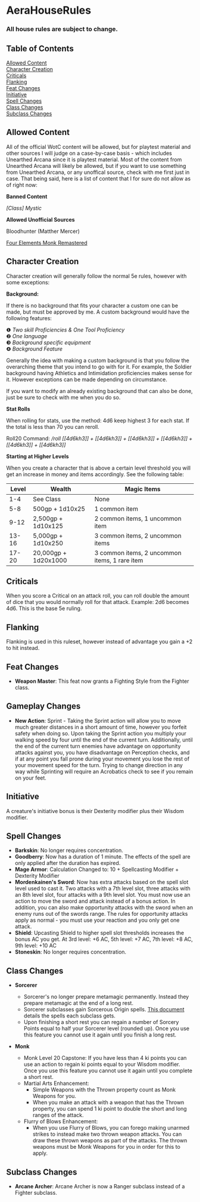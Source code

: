 # AeraHouseRules

### All house rules are subject to change.

## Table of Contents
[Allowed Content](https://github.com/KitGM/AeraHouseRules#allowed-content)  
[Character Creation](https://github.com/KitGM/AeraHouseRules#character-creation)  
[Criticals](https://github.com/KitGM/AeraHouseRules#criticals)  
[Flanking](https://github.com/KitGM/AeraHouseRules#flanking)  
[Feat Changes](https://github.com/KitGM/AeraHouseRules#feat-changes)  
[Initiative](https://github.com/KitGM/AeraHouseRules#initiative)  
[Spell Changes](https://github.com/KitGM/AeraHouseRules#spell-changes)  
[Class Changes](https://github.com/KitGM/AeraHouseRules#class-changes)  
[Subclass Changes](https://github.com/KitGM/AeraHouseRules#subclass-changes)  

## Allowed Content

All of the official WotC content will be allowed, but for playtest material and other sources I will judge on a case-by-case basis - which includes Unearthed Arcana since it is playtest material. Most of the content from Unearthed Arcana will likely be allowed, but if you want to use something from Unearthed Arcana, or any unoffical source,
check with me first just in case. That being said, here is a list of content that I for sure do not allow as of right now:

<b>Banned Content</b>

*[Class] Mystic*

<b>Allowed Unofficial Sources</b>

Bloodhunter (Matther Mercer) 

[Four Elements Monk Remastered](https://img.4plebs.org/boards/tg/image/1433/19/1433195829577.pdf)

## Character Creation

Character creation will generally follow the normal 5e rules, however with some exceptions:

<b>Background:</b>

If there is no background that fits your character a custom one can be made, but must be approved by me. A custom background would have the following features:

❶ *Two skill Proficiencies & One Tool Proficiency*   
❷ *One language*  
❸ *Background specific equipment*   
❹ *Background Feature*  

Generally the idea with making a custom background is that you follow the overarching theme that you intend to go with for it. For example, the Soldier background having
Athletics and Intimidation proficiencies makes sense for it. However exceptions can be made depending on circumstance.

If you want to modify an already existing background that can also be done, just be sure to check with me when you do so.

<b>Stat Rolls</b>

When rolling for stats, use the method: 4d6 keep highest 3 for each stat. If the total is less than 70 you can reroll.

Roll20 Command: */roll [[4d6kh3]] + [[4d6kh3]] + [[4d6kh3]] + [[4d6kh3]] + [[4d6kh3]] + [[4d6kh3]]*

<b>Starting at Higher Levels</b>

When you create a character that is above a certain level threshold you will get an increase in money and items accordingly. See the following table:

 Level  | Wealth | Magic Items
---|-----------|--------------
  1-4  | See Class | None 
  5-8  | 500gp + 1d10x25  | 1 common item 
  9-12  | 2,500gp + 1d10x125 | 2 common items, 1 uncommon item 
  13-16  | 5,000gp + 1d10x250  | 3 common items, 2 uncommon items 
  17-20  | 20,000gp + 1d20x1000 | 3 common items, 2 uncommon items, 1 rare item 

## Criticals
When you score a Critical on an attack roll, you can roll double the amount of dice that you would normally roll for that attack. Example: 2d6 becomes 4d6. This is the base 5e ruling.

## Flanking

Flanking is used in this ruleset, however instead of advantage you gain a +2 to hit instead.

## Feat Changes

* <b>Weapon Master</b>: This feat now grants a Fighting Style from the Fighter class.

## Gameplay Changes

  * <b>New Action</b>: Sprint - Taking the Sprint action will allow you to move much greater distances in a short amount of time, however you forfeit safety when doing so. Upon taking the Sprint action you multiply your walking speed by four until the end of the current turn. Additionally, until the end of the current turn enemies have advantage on opportunity attacks against you, you have disadvantage on Perception checks, and if at any point you fall prone during your movement you lose the rest of your movement speed for the turn. Trying to change direction in any way while Sprinting will require an Acrobatics check to see if you remain on your feet. 

## Initiative

A creature's initiative bonus is their Dexterity modifier plus their Wisdom modifier.


## Spell Changes

* <b>Barkskin</b>: No longer requires concentration.
* <b>Goodberry</b>: Now has a duration of 1 minute. The effects of the spell are only applied after the duration has expired.
* <b>Mage Armor</b>: Calculation Changed to: 10 + Spellcasting Modifier + Dexterity Modifier
* <b>Mordenkainen's Sword</b>: Now has extra attacks based on the spell slot level used to cast it. Two attacks with a 7th level slot, three attacks with an 8th level slot, four attacks with a 9th level slot. You must now use an action to move the sword and attack instead of a bonus action. In addition, you can also make opportunity attacks with the sword when an enemy runs out of the swords range. The rules for opportunity attacks apply as normal - you must use your reaction and you only get one attack.
* <b>Shield</b>: Upcasting Shield to higher spell slot thresholds increases the bonus AC you get. At 3rd level: +6 AC, 5th level: +7 AC, 7th level: +8 AC, 9th level: +10 AC
* <b>Stoneskin</b>: No longer requires concentration.

## Class Changes

* <b>Sorcerer</b>
    
    * Sorcerer's no longer prepare metamagic permanently. Instead they prepare metamagic at the end of a long rest.
    * Sorcerer subclasses gain Sorcerous Origin spells. [This document](https://homebrewery.naturalcrit.com/share/HyBT1deBmN) details the spells each subclass gets.
    * Upon finishing a short rest you can regain a number of Sorcery Points equal to half your Sorcerer level (rounded up). Once you use this feature you cannot use it again until you finish a long rest.

* <b>Monk</b>

    * Monk Level 20 Capstone: If you have less than 4 ki points you can use an action to regain ki points equal to your Wisdom modifier. Once you use this feature you cannot use it again until you complete a short rest.
    * Martial Arts Enhancement:
      * Simple Weapons with the Thrown property count as Monk Weapons for you.
      * When you make an attack with a weapon that has the Thrown property, you can spend 1 ki point to double the short and long ranges of the attack.
    * Flurry of Blows Enhancement:
      * When you use Flurry of Blows, you can forego making unarmed strikes to instead make two thrown weapon attacks. You can draw these thrown weapons as part of the attacks. The thrown weapons must be Monk Weapons for you in order for this to apply.

## Subclass Changes

* <b>Arcane Archer</b>: Arcane Archer is now a Ranger subclass instead of a Fighter subclass.

